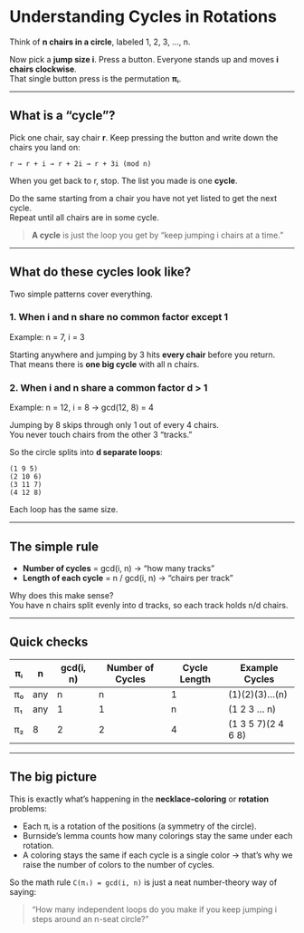 # Understanding Cycles in Rotations

Think of **n chairs in a circle**, labeled 1, 2, 3, …, n.

Now pick a **jump size i**. Press a button. Everyone stands up and moves **i chairs clockwise**.  
That single button press is the permutation **πᵢ**.

---

## What is a “cycle”?

Pick one chair, say chair **r**. Keep pressing the button and write down the chairs you land on:

```
r → r + i → r + 2i → r + 3i (mod n)
```

When you get back to r, stop. The list you made is one **cycle**.

Do the same starting from a chair you have not yet listed to get the next cycle.  
Repeat until all chairs are in some cycle.

> **A cycle** is just the loop you get by “keep jumping i chairs at a time.”

---

## What do these cycles look like?

Two simple patterns cover everything.

### 1. When i and n share no common factor except 1
Example: n = 7, i = 3

Starting anywhere and jumping by 3 hits **every chair** before you return.  
That means there is **one big cycle** with all n chairs.

### 2. When i and n share a common factor d > 1
Example: n = 12, i = 8 → gcd(12, 8) = 4

Jumping by 8 skips through only 1 out of every 4 chairs.  
You never touch chairs from the other 3 “tracks.”

So the circle splits into **d separate loops**:

```
(1 9 5)
(2 10 6)
(3 11 7)
(4 12 8)
```

Each loop has the same size.

---

## The simple rule

- **Number of cycles** = gcd(i, n) → “how many tracks”  
- **Length of each cycle** = n / gcd(i, n) → “chairs per track”

Why does this make sense?  
You have n chairs split evenly into d tracks, so each track holds n/d chairs.

---

## Quick checks

| πᵢ | n | gcd(i, n) | Number of Cycles | Cycle Length | Example Cycles |
|----|---|------------|------------------|---------------|----------------|
| π₀ | any | n | n | 1 | (1)(2)(3)…(n) |
| π₁ | any | 1 | 1 | n | (1 2 3 … n) |
| π₂ | 8 | 2 | 2 | 4 | (1 3 5 7)(2 4 6 8) |

---

## The big picture

This is exactly what’s happening in the **necklace-coloring** or **rotation** problems:

- Each πᵢ is a rotation of the positions (a symmetry of the circle).
- Burnside’s lemma counts how many colorings stay the same under each rotation.
- A coloring stays the same if each cycle is a single color → that’s why we raise the number of colors to the number of cycles.

So the math rule `C(πᵢ) = gcd(i, n)` is just a neat number-theory way of saying:  
> “How many independent loops do you make if you keep jumping i steps around an n-seat circle?”
